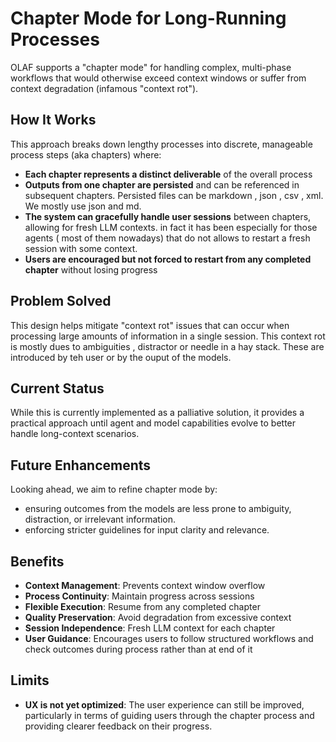 # Chapter Mode for Long-Running Processes

OLAF supports a "chapter mode" for handling complex, multi-phase workflows that would otherwise exceed context windows or suffer from context degradation (infamous "context rot").

## How It Works

This approach breaks down lengthy processes into discrete, manageable process steps (aka chapters) where:

- **Each chapter represents a distinct deliverable** of the overall process
- **Outputs from one chapter are persisted** and can be referenced in subsequent chapters. Persisted files can be markdown , json , csv , xml. We mostly use json and md.
- **The system can gracefully handle user sessions** between chapters, allowing for fresh LLM contexts. in fact it has been especially for those agents ( most of them nowadays) that do not allows to restart a fresh session with some context.
- **Users are encouraged but not forced to restart from any completed chapter** without losing progress

## Problem Solved

This design helps mitigate "context rot" issues that can occur when processing large amounts of information in a single session. This context rot is mostly dues to ambiguities , distractor or needle in a hay stack. These are introduced by teh user or by the ouput of the models.


## Current Status

While this is currently implemented as a palliative solution, it provides a practical approach until agent and model capabilities evolve to better handle long-context scenarios.


## Future Enhancements

Looking ahead, we aim to refine chapter mode by:
- ensuring outcomes from the models are less prone to ambiguity, distraction, or irrelevant information.
- enforcing stricter guidelines for input clarity and relevance.

## Benefits

- **Context Management**: Prevents context window overflow
- **Process Continuity**: Maintain progress across sessions
- **Flexible Execution**: Resume from any completed chapter
- **Quality Preservation**: Avoid degradation from excessive context
- **Session Independence**: Fresh LLM context for each chapter
- **User Guidance**: Encourages users to follow structured workflows and check outcomes during process rather than at end of it

## Limits

- **UX is not yet optimized**: The user experience can still be improved, particularly in terms of guiding users through the chapter process and providing clearer feedback on their progress.
